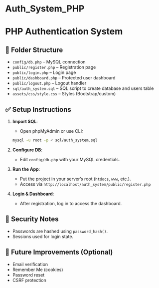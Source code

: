 # Auth_System_PHP
# PHP Authentication System

## 📁 Folder Structure

- `config/db.php` – MySQL connection
- `public/register.php` – Registration page
- `public/login.php` – Login page
- `public/dashboard.php` – Protected user dashboard
- `public/logout.php` – Logout handler
- `sql/auth_system.sql` – SQL script to create database and users table
- `assets/css/style.css` – Styles (Bootstrap/custom)

## ✅ Setup Instructions

1. **Import SQL**:
    - Open phpMyAdmin or use CLI:
    ```bash
    mysql -u root -p < sql/auth_system.sql
    ```

2. **Configure DB**:
    - Edit `config/db.php` with your MySQL credentials.

3. **Run the App**:
    - Put the project in your server’s root (`htdocs`, `www`, etc.).
    - Access via `http://localhost/auth_system/public/register.php`

4. **Login & Dashboard**:
    - After registration, log in to access the dashboard.

## 🔐 Security Notes

- Passwords are hashed using `password_hash()`.
- Sessions used for login state.

## 🚀 Future Improvements (Optional)

- Email verification
- Remember Me (cookies)
- Password reset
- CSRF protection
